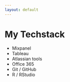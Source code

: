 ```yaml
---
layout: default
---
```


# My Techstack

* Mixpanel
* Tableau
* Atlassian tools
* Office 365
* Git / GitHub
* R / RStudio
